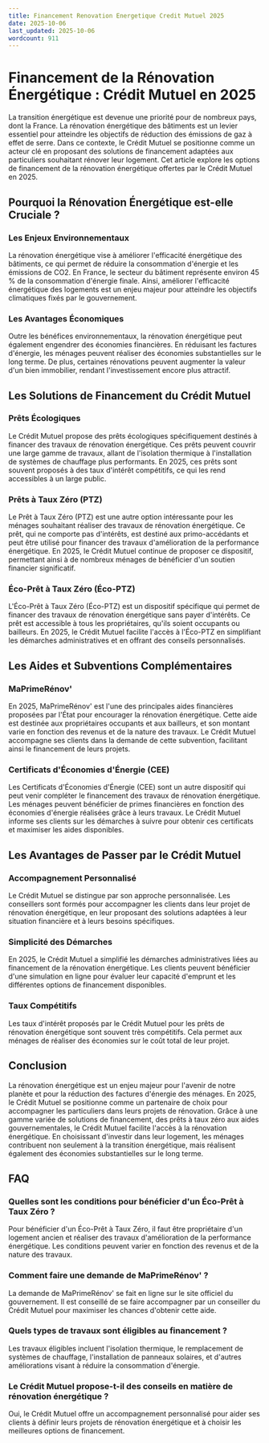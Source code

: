 ```yaml
---
title: Financement Renovation Energetique Credit Mutuel 2025
date: 2025-10-06
last_updated: 2025-10-06
wordcount: 911
---
```


# Financement de la Rénovation Énergétique : Crédit Mutuel en 2025

La transition énergétique est devenue une priorité pour de nombreux pays, dont la France. La rénovation énergétique des bâtiments est un levier essentiel pour atteindre les objectifs de réduction des émissions de gaz à effet de serre. Dans ce contexte, le Crédit Mutuel se positionne comme un acteur clé en proposant des solutions de financement adaptées aux particuliers souhaitant rénover leur logement. Cet article explore les options de financement de la rénovation énergétique offertes par le Crédit Mutuel en 2025.

## Pourquoi la Rénovation Énergétique est-elle Cruciale ?

### Les Enjeux Environnementaux

La rénovation énergétique vise à améliorer l'efficacité énergétique des bâtiments, ce qui permet de réduire la consommation d'énergie et les émissions de CO2. En France, le secteur du bâtiment représente environ 45 % de la consommation d'énergie finale. Ainsi, améliorer l'efficacité énergétique des logements est un enjeu majeur pour atteindre les objectifs climatiques fixés par le gouvernement.

### Les Avantages Économiques

Outre les bénéfices environnementaux, la rénovation énergétique peut également engendrer des économies financières. En réduisant les factures d'énergie, les ménages peuvent réaliser des économies substantielles sur le long terme. De plus, certaines rénovations peuvent augmenter la valeur d'un bien immobilier, rendant l'investissement encore plus attractif.

## Les Solutions de Financement du Crédit Mutuel

### Prêts Écologiques

Le Crédit Mutuel propose des prêts écologiques spécifiquement destinés à financer des travaux de rénovation énergétique. Ces prêts peuvent couvrir une large gamme de travaux, allant de l'isolation thermique à l'installation de systèmes de chauffage plus performants. En 2025, ces prêts sont souvent proposés à des taux d'intérêt compétitifs, ce qui les rend accessibles à un large public.

### Prêts à Taux Zéro (PTZ)

Le Prêt à Taux Zéro (PTZ) est une autre option intéressante pour les ménages souhaitant réaliser des travaux de rénovation énergétique. Ce prêt, qui ne comporte pas d'intérêts, est destiné aux primo-accédants et peut être utilisé pour financer des travaux d'amélioration de la performance énergétique. En 2025, le Crédit Mutuel continue de proposer ce dispositif, permettant ainsi à de nombreux ménages de bénéficier d'un soutien financier significatif.

### Éco-Prêt à Taux Zéro (Éco-PTZ)

L'Éco-Prêt à Taux Zéro (Éco-PTZ) est un dispositif spécifique qui permet de financer des travaux de rénovation énergétique sans payer d'intérêts. Ce prêt est accessible à tous les propriétaires, qu'ils soient occupants ou bailleurs. En 2025, le Crédit Mutuel facilite l'accès à l'Éco-PTZ en simplifiant les démarches administratives et en offrant des conseils personnalisés.

## Les Aides et Subventions Complémentaires

### MaPrimeRénov'

En 2025, MaPrimeRénov' est l'une des principales aides financières proposées par l'État pour encourager la rénovation énergétique. Cette aide est destinée aux propriétaires occupants et aux bailleurs, et son montant varie en fonction des revenus et de la nature des travaux. Le Crédit Mutuel accompagne ses clients dans la demande de cette subvention, facilitant ainsi le financement de leurs projets.

### Certificats d'Économies d'Énergie (CEE)

Les Certificats d'Économies d'Énergie (CEE) sont un autre dispositif qui peut venir compléter le financement des travaux de rénovation énergétique. Les ménages peuvent bénéficier de primes financières en fonction des économies d'énergie réalisées grâce à leurs travaux. Le Crédit Mutuel informe ses clients sur les démarches à suivre pour obtenir ces certificats et maximiser les aides disponibles.

## Les Avantages de Passer par le Crédit Mutuel

### Accompagnement Personnalisé

Le Crédit Mutuel se distingue par son approche personnalisée. Les conseillers sont formés pour accompagner les clients dans leur projet de rénovation énergétique, en leur proposant des solutions adaptées à leur situation financière et à leurs besoins spécifiques.

### Simplicité des Démarches

En 2025, le Crédit Mutuel a simplifié les démarches administratives liées au financement de la rénovation énergétique. Les clients peuvent bénéficier d'une simulation en ligne pour évaluer leur capacité d'emprunt et les différentes options de financement disponibles.

### Taux Compétitifs

Les taux d'intérêt proposés par le Crédit Mutuel pour les prêts de rénovation énergétique sont souvent très compétitifs. Cela permet aux ménages de réaliser des économies sur le coût total de leur projet.

## Conclusion

La rénovation énergétique est un enjeu majeur pour l'avenir de notre planète et pour la réduction des factures d'énergie des ménages. En 2025, le Crédit Mutuel se positionne comme un partenaire de choix pour accompagner les particuliers dans leurs projets de rénovation. Grâce à une gamme variée de solutions de financement, des prêts à taux zéro aux aides gouvernementales, le Crédit Mutuel facilite l'accès à la rénovation énergétique. En choisissant d'investir dans leur logement, les ménages contribuent non seulement à la transition énergétique, mais réalisent également des économies substantielles sur le long terme.

## FAQ

### Quelles sont les conditions pour bénéficier d'un Éco-Prêt à Taux Zéro ?

Pour bénéficier d'un Éco-Prêt à Taux Zéro, il faut être propriétaire d'un logement ancien et réaliser des travaux d'amélioration de la performance énergétique. Les conditions peuvent varier en fonction des revenus et de la nature des travaux.

### Comment faire une demande de MaPrimeRénov' ?

La demande de MaPrimeRénov' se fait en ligne sur le site officiel du gouvernement. Il est conseillé de se faire accompagner par un conseiller du Crédit Mutuel pour maximiser les chances d'obtenir cette aide.

### Quels types de travaux sont éligibles au financement ?

Les travaux éligibles incluent l'isolation thermique, le remplacement de systèmes de chauffage, l'installation de panneaux solaires, et d'autres améliorations visant à réduire la consommation d'énergie.

### Le Crédit Mutuel propose-t-il des conseils en matière de rénovation énergétique ?

Oui, le Crédit Mutuel offre un accompagnement personnalisé pour aider ses clients à définir leurs projets de rénovation énergétique et à choisir les meilleures options de financement.